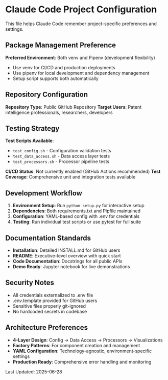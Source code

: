 # Claude Code Project Configuration

This file helps Claude Code remember project-specific preferences and settings.

## Package Management Preference
**Preferred Environment**: Both venv and Pipenv (development flexibility)
- Use venv for CI/CD and production deployments
- Use pipenv for local development and dependency management
- Setup script supports both automatically

## Repository Configuration
**Repository Type**: Public GitHub Repository
**Target Users**: Patent intelligence professionals, researchers, developers

## Testing Strategy
**Test Scripts Available**:
- `test_config.sh` - Configuration validation tests
- `test_data_access.sh` - Data access layer tests  
- `test_processors.sh` - Processor pipeline tests

**CI/CD Status**: Not currently enabled (GitHub Actions recommended)
**Test Coverage**: Comprehensive unit and integration tests available

## Development Workflow
1. **Environment Setup**: Run `python setup.py` for interactive setup
2. **Dependencies**: Both requirements.txt and Pipfile maintained
3. **Configuration**: YAML-based config with .env for credentials
4. **Testing**: Run individual test scripts or use pytest for full suite

## Documentation Standards
- **Installation**: Detailed INSTALL.md for GitHub users
- **README**: Executive-level overview with quick start
- **Code Documentation**: Docstrings for all public APIs
- **Demo Ready**: Jupyter notebook for live demonstrations

## Security Notes
- All credentials externalized to .env file
- .env.template provided for GitHub users
- Sensitive files properly git-ignored
- No hardcoded secrets in codebase

## Architecture Preferences
- **4-Layer Design**: Config → Data Access → Processors → Visualizations
- **Factory Patterns**: For component creation and management
- **YAML Configuration**: Technology-agnostic, environment-specific settings
- **Production Ready**: Comprehensive error handling and monitoring

Last Updated: 2025-06-28